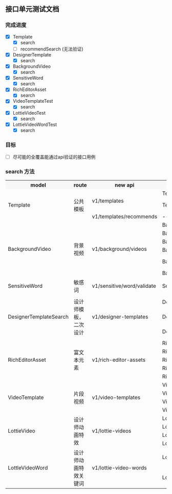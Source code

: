 ## 接口单元测试文档

### 完成进度

- [x] Template
  - [x] search
  - [ ] recommendSearch (无法验证)
- [x] DesignerTemplate
  - [x] search
- [x] BackgroundVideo
  - [x] search
- [x] SensitiveWord
  - [x] search
- [x] RichEditorAsset
  - [x] search
- [x] VideoTemplateTest
  - [x] search
- [x] LottieVideoTest
  - [x] search
- [x] LottieVideoWordTest
  - [x] search
### 目标
- [ ] 尽可能的全覆盖能通过api验证的接口用例

### search 方法

<table>
    <tr>
        <th style="background-color: #f7f7f7;">model</th> 
        <th style="background-color: #f7f7f7;">route</th> 
        <th style="background-color: #f7f7f7;">new api</th> 
        <th style="background-color: #f7f7f7;">unit test method</th> 
        <th style="background-color: #f7f7f7;">old api</th> 
   </tr>
    <tr>
        <td rowspan="3">Template</td>
        <td rowspan="3">公共模板</td>
        <td rowspan="2">v1/templates</td>
        <td>TemplateTest@testSearch</td>
        <td>[@testSearch] /apiv2/get-ppt-template-list?sort_type=bytime</td>
    </tr>
    <tr>
      <td>TemplateTest@testSearchCarryKeyword</td>
      <td>[@testSearchCarryKeyword]  /api/get-template-list?w=%E4%BD%A0%E5%A5%BD&p=1&kid_1=0&kid_2=0&ratioId=0&tag1=0&tag2=0&tag3=0&sort_type=&is_zb=0&class_id=10_30_0&width=1242&height=2208</td>
    </tr>
    <tr>
      <td>v1/templates/recommends</td>
      <td>--</td>
      <td>--</td>
    </tr>
    <tr>
      <td rowspan="6">BackgroundVideo</td>
      <td rowspan="6">背景视频</td>
      <td rowspan="6">v1/background/videos</td>
      <td>BackgroundVideoTest@testSearch</td>
      <td>[@testSearch] /h5-api/bg-video-search</td>
    </tr>
    <tr>
      <td>BackgroundVideo@testVideoSearch</td>
      <td>[@testVideoSearch] /video/bg-video-search</td>
    </tr>
    <tr>
      <td>BackgroundVideo@testVideoSearchCarryKeyword</td>
      <td>[@testVideoSearchCarryKeyword] /video/bg-video-search?keyword=%E6%8F%92%E7%94%BB&class_id=0&page=1&ratio=1&pageSize=30</td>
    </tr>
    <tr>
      <td>BackgroundVideo@testVideoSearchCarryKeywordBusiness</td>
      <td>[@testVideoSearchCarryKeywordBusiness] /video/bg-video-search?keyword=%E6%8F%92%E7%94%BB&class_id=0&page=1&ratio=1&pageSize=30</td>
    </tr>
    <tr>
      <td>BackgroundVideo@testVideoSearchCarryKeywordInvitation</td>
      <td>[@testVideoSearchCarryKeywordInvitation] /video/bg-video-search?keyword=%E9%82%80%E8%AF%B7%E5%87%BD&class_id=0&page=3&ratio=2&pageSize=30</td>
    </tr>
    <tr>
      <td>BackgroundVideo@testVideoSearchPageOfNine</td>
      <td>[@testVideoSearchPageOfNine] /video/bg-video-search?keyword=&class_id=&page=1&ratio=2&pageSize=9</td>
    </tr>
    <tr>
      <td>SensitiveWord</td>
      <td>敏感词</td>
      <td>v1/sensitive/word/validate</td>
      <td>SensitiveWordTest@testVideoSearch</td>
      <td>[@testVideoSearch] /video/bg-video-search</td>
    </tr>
    <tr>
      <td rowspan="3">DesignerTemplateSearch</td>
      <td rowspan="3">设计师模板，二次设计</td>
      <td rowspan="3">v1/designer-templates</td>
      <td>DesignerTemplateSearchTest@testSearch</td>
      <td>[@testSearch] /api/get-template-list?w=&p=1&kid_1=1&kid_2=19&ratioId=-1&tag1=0&tag2=0&tag3=0&sort_type=&is_zb=0&class_id=&width=200&height=200&es_type=1</td>
    </tr>
    <tr>
      <td>DesignerTemplateSearchTest@testSearchCarryKeyword</td>
      <td>[@testSearchCarryKeyword] /api/get-template-list?w=%E4%B8%BB%E5%9B%BE&p=1&kid_1=156&kid_2=301&ratioId=-1&tag1=0&tag2=0&tag3=0&sort_type=&is_zb=0&class_id=0&es_type=3</td>
    </tr>
    <tr>
      <td>DesignerTemplateSearchTest@testSearchNormalEsTypeOfThree</td>
      <td>[@testSearchNormalEsTypeOfThree] /api/get-template-list?w=&p=1&kid_1=156&kid_2=157&ratioId=-1&tag1=0&tag2=0&tag3=0&sort_type=&is_zb=0&class_id=0&es_type=3</td>
    </tr>
    <tr>
      <td rowspan="5">RichEditorAsset</td>
      <td rowspan="5">富文本元素</td>
      <td rowspan="5">v1/rich-editor-assets</td>
      <td>RichEditorAsset@testSearch</td>
      <td>[@testSearch] /rt-api/rt-asset-search</td>
    </tr>
    <tr>
      <td>RichEditorAsset@search_carry_class_ids</td>
      <td>[@search_carry_class_ids] /rt-api/rt-asset-search?class_ids=1,0&page=1&keyword=</td>
    </tr>
    <tr>
      <td>RichEditorAsset@search_carry_class_ids_second</td>
      <td>[@search_carry_class_ids_second] /rt-api/rt-asset-search?class_ids=2,55&page=1&keyword=</td>
    </tr>
    <tr>
      <td>RichEditorAsset@search_carry_class_ids_page</td>
      <td>[@search_carry_class_ids_page] /rt-api/rt-asset-search?class_ids=1,0&page=3&keyword=</td>
    </tr>
    <tr>
      <td>RichEditorAsset@search_carry_keyword_class_ids</td>
      <td>[@search_carry_keyword_class_ids] /rt-api/rt-asset-search?class_ids=5,58&page=1&keyword=%E6%A9%98%E8%89%B2</td>
    </tr>
    <tr>
      <td rowspan="4">VideoTemplate</td>
      <td rowspan="4">片段视频</td>
      <td rowspan="4">v1/video-templates</td>
      <td>VideoTemplateTest@testSearch</td>
      <td>[@testSearch] /api-video/get-excerpt-list</td>
    </tr>
    <tr>
      <td>VideoTemplateTest@testSearchCarryKeyword</td>
      <td>[@testSearchCarryKeyword] /api-video/get-excerpt-list?w=%E6%95%99%E5%B8%88%E8%8A%82&p=1&class_id=&ratio=2</td>
    </tr>
    <tr>
      <td>VideoTemplateTest@testSearchCarryClassIdsPageOfTwo</td>
      <td>[@testSearchCarryClassIdsPageOfTwo] /api-video/get-excerpt-list?w=&p=2&class_id=1579-1580&ratio=1</td>
    </tr>
    <tr>
      <td>VideoTemplateTest@testSearchCarryKeywordClassIdsOfNone</td>
      <td>[@testSearchCarryKeywordClassIdsOfNone] /api-video/get-excerpt-list?w=%E4%B8%A2%E5%A4%B1&p=1&class_id=&ratio=1</td>
    </tr>
    <tr>
      <td rowspan="4">LottieVideo</td>
      <td rowspan="4">设计师动画特效</td>
      <td rowspan="4">v1/lottie-videos</td>
      <td>LottieVideoTest@testSearch</td>
      <td>[@testSearch] /video/lottie-search</td>
    </tr>
    <tr>
      <td>LottieVideoTest@testSearchClassIdOfOnePageOfOne</td>
      <td>[@testSearchClassIdOfOnePageOfOne] /video/lottie-search?keyword=&class_id=1&page=1</td>
    </tr>
    <tr>
      <td>LottieVideoTest@testSearchCarryKeywordClassIdOfOnePageOfOne</td>
      <td>[@testSearchCarryKeywordClassIdOfOnePageOfOne] /video/lottie-search?keyword=%E5%8F%AF%E7%88%B1&class_id=1&page=1</td>
    </tr>
    <tr>
      <td>LottieVideoTest@testSearchClassIdOfThreePageOfOne</td>
      <td>[@testSearchClassIdOfThreePageOfOne] /video/lottie-search?keyword=&class_id=3&page=1</td>
    </tr>
    <tr>
      <td rowspan="2">LottleVideoWord</td>
      <td rowspan="2">设计师动画特效关键词</td>
      <td rowspan="2">v1/lottie-video-words</td>
      <td>LottleVideoWord@testSearch</td>
      <td>[@testSearch] /api-video/get-excerpt-list</td>
    </tr>
    <tr>
      <td>LottleVideoWord@testSearchCarryKeyword</td>
      <td>[@testSearchCarryKeyword] /video/lottie-word-search?keyword=风景</td>
    </tr>
</table>
